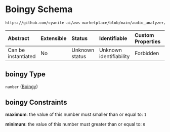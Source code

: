 # Boingy Schema

```txt
https://github.com/cyanite-ai/aws-marketplace/blob/main/audio_analyzer/schemes/marketplace_v1/schema/TaggingV8.schema.json#/$defs/MoodAdvancedScoresV1/properties/boingy
```



| Abstract            | Extensible | Status         | Identifiable            | Custom Properties | Additional Properties | Access Restrictions | Defined In                                                                     |
| :------------------ | :--------- | :------------- | :---------------------- | :---------------- | :-------------------- | :------------------ | :----------------------------------------------------------------------------- |
| Can be instantiated | No         | Unknown status | Unknown identifiability | Forbidden         | Allowed               | none                | [TaggingV8.schema.json\*](../out/TaggingV8.schema.json "open original schema") |

## boingy Type

`number` ([Boingy](taggingv8-defs-moodadvancedscoresv1-properties-boingy.md))

## boingy Constraints

**maximum**: the value of this number must smaller than or equal to: `1`

**minimum**: the value of this number must greater than or equal to: `0`
